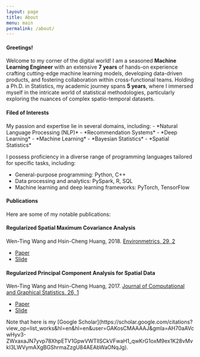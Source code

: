 ```yaml
---
layout: page
title: About
menu: main
permalink: /about/
---
```

<h4> Greetings! </h4>

Welcome to my corner of the digital world! I am a seasoned **Machine Learning Engineer** with an extensive **7 years** of hands-on experience crafting cutting-edge machine learning models, developing data-driven products, and fostering collaboration within cross-functional teams. Holding a Ph.D. in Statistics, my academic journey spans **5 years**, where I immersed myself in the intricate world of statistical methodologies, particularly exploring the nuances of complex spatio-temporal datasets.

<h4>Filed of Interests</h4>
My passion and expertise lie in several domains, including:
- *Natural Language Processing (NLP)*
- *Recommendation Systems*
- *Deep Learning*
- *Machine Learning*
- *Bayesian Statistics*
- *Spatial Statistics*

I possess proficiency in a diverse range of programming languages tailored for specific tasks, including:

- General-purpose programming: Python, C++
- Data processing and analytics: PySpark, R, SQL
- Machine learning and deep learning frameworks: PyTorch, TensorFlow

<h4>Publications</h4>
Here are some of my notable publications:

<div class="list-group-item">
<h4 class="list-group-item-heading">Regularized Spatial Maximum Covariance Analysis</h4>
<div>Wen-Ting Wang and Hsin-Cheng Huang, 2018. <a href="https://onlinelibrary.wiley.com/doi/full/10.1002/env.2481"> Environmetrics, 29, 2</a>
</div>
<div>
<ul class="list-inline">
<li><a href="https://arxiv.org/pdf/1705.02716.pdf"><span class="label label-success">Paper</span></a></li>
<li><a href="https://www.slideshare.net/WenTingWang5/regularized-estimation-of-spatial-patterns"><span class="label label-success">Slide</span></a></li>
</ul>
</div>
</div>

<div class="list-group">
<div class="list-group-item">
<h4 class="list-group-item-heading"> Regularized Principal Component Analysis for Spatial Data</h4>
<div>Wen-Ting Wang and Hsin-Cheng Huang, 2017. <a href="http://www.tandfonline.com/doi/full/10.1080/10618600.2016.1157483">Journal of Computational and Graphical Statistics, 26, 1</a></div>
<div>
<ul class="list-inline">
<li><a href="https://arxiv.org/pdf/1501.03221v3.pdf"><span class="label label-success">Paper</span></a></li>
<li><a href="https://www.slideshare.net/WenTingWang5/spatpca3"><span class="label label-success">Slide</span></a></li>
</ul>
</div>
</div>
</div>
Note that here is my [Google Scholar](https://scholar.google.com/citations?view_op=list_works&hl=en&hl=en&user=GAKosCMAAAAJ&gmla=AH70aAVcwHyv3-ZWxaxaJN7yvp78XhpETV1GpwVWTllSCkVFwaH1_qwKrG1oxM9ex1K28vMvkI3LWVymAXgBGShrmaZzgU84AEAbWaONqJg).

